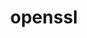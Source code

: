 ---
title: "openssl"
layout: cache
categories: [package, develop]
meta: {"versions": ["1.1.1u", "3.1.3", "3.3.0", "3.3.1"], "compilers": ["apple-clang@=15.0.0", "cce@=15.0.1", "gcc@=10.2.1", "gcc@=10.3.0", "gcc@=11.1.0", "gcc@=11.4.0", "gcc@=12.3.0", "gcc@=7.3.1", "gcc@=7.5.0", "gcc@=9.4.0", "intel@=2021.10.0", "oneapi@=2023.2.0", "oneapi@=2024.2.0"], "oss": ["amzn2", "centos7", "rhel8", "sle_hpc15", "ubuntu18.04", "ubuntu20.04", "ubuntu22.04", "ventura"], "platforms": ["darwin", "linux"], "targets": ["aarch64", "neoverse_n1", "neoverse_v1", "neoverse_v2", "ppc64le", "skylake_avx512", "x86_64_v3", "x86_64_v4", "zen4"], "stacks": ["aws-isc", "aws-isc-aarch64", "aws-pcluster-icelake", "aws-pcluster-neoverse_v1", "aws-pcluster-x86_64_v4", "build_systems", "data-vis-sdk", "developer-tools", "developer-tools-manylinux2014", "e4s", "e4s-cray-rhel", "e4s-cray-sles", "e4s-neoverse-v2", "e4s-neoverse_v1", "e4s-oneapi", "e4s-power", "e4s-rocm-external", "gpu-tests", "ml-darwin-aarch64-mps", "ml-linux-x86_64-cpu", "ml-linux-x86_64-cuda", "ml-linux-x86_64-rocm", "radiuss", "radiuss-aws", "radiuss-aws-aarch64", "root", "tutorial"], "num_specs": 102, "num_specs_by_stack": {"root": 102, "ml-darwin-aarch64-mps": 2, "aws-isc-aarch64": 4, "radiuss-aws-aarch64": 4, "aws-pcluster-neoverse_v1": 4, "aws-pcluster-icelake": 1, "aws-pcluster-x86_64_v4": 12, "aws-isc": 2, "radiuss-aws": 2, "developer-tools-manylinux2014": 2, "e4s-cray-rhel": 2, "e4s-cray-sles": 2, "radiuss": 2, "build_systems": 2, "developer-tools": 2, "e4s-power": 2, "data-vis-sdk": 2, "gpu-tests": 7, "e4s-neoverse_v1": 2, "e4s-neoverse-v2": 2, "e4s-rocm-external": 2, "tutorial": 4, "ml-linux-x86_64-cuda": 2, "e4s": 2, "ml-linux-x86_64-rocm": 2, "ml-linux-x86_64-cpu": 2, "e4s-oneapi": 2}}
spec_details: [{"hash": "tbsg5jf6i6aax7kr255idp6eyed44emp", "compiler": "apple-clang@=15.0.0", "versions": ["3.3.1"], "os": "ventura", "platform": "darwin", "target": "aarch64", "variants": ["build_system=generic", "certs=mozilla", "~docs", "+shared"], "stacks": ["root", "ml-darwin-aarch64-mps"], "size": "-", "tarball": "https://binaries.spack.io/develop/build_cache/darwin-ventura-aarch64/apple-clang-15.0.0/openssl-3.3.1/darwin-ventura-aarch64-apple-clang-15.0.0-openssl-3.3.1-tbsg5jf6i6aax7kr255idp6eyed44emp.spack"}, {"hash": "gywf3xmzr5x63x3yvohbqduh45q37sfz", "compiler": "apple-clang@=15.0.0", "versions": ["3.3.1"], "os": "ventura", "platform": "darwin", "target": "aarch64", "variants": ["build_system=generic", "certs=mozilla", "~docs", "+shared"], "stacks": ["root", "ml-darwin-aarch64-mps"], "size": "-", "tarball": "https://binaries.spack.io/develop/build_cache/darwin-ventura-aarch64/apple-clang-15.0.0/openssl-3.3.1/darwin-ventura-aarch64-apple-clang-15.0.0-openssl-3.3.1-gywf3xmzr5x63x3yvohbqduh45q37sfz.spack"}, {"hash": "r546yn6krj2fwmrj5c7355q676a7fk6e", "compiler": "apple-clang@=15.0.0", "versions": ["3.3.1"], "os": "ventura", "platform": "darwin", "target": "aarch64", "variants": ["build_system=generic", "certs=mozilla", "~docs", "+shared"], "stacks": ["root"], "size": "-", "tarball": "https://binaries.spack.io/develop/build_cache/darwin-ventura-aarch64/apple-clang-15.0.0/openssl-3.3.1/darwin-ventura-aarch64-apple-clang-15.0.0-openssl-3.3.1-r546yn6krj2fwmrj5c7355q676a7fk6e.spack"}, {"hash": "sp7ylb5lyleunjkdinknplmansaazm33", "compiler": "apple-clang@=15.0.0", "versions": ["3.3.1"], "os": "ventura", "platform": "darwin", "target": "aarch64", "variants": ["build_system=generic", "certs=mozilla", "~docs", "+shared"], "stacks": ["root"], "size": "-", "tarball": "https://binaries.spack.io/develop/build_cache/darwin-ventura-aarch64/apple-clang-15.0.0/openssl-3.3.1/darwin-ventura-aarch64-apple-clang-15.0.0-openssl-3.3.1-sp7ylb5lyleunjkdinknplmansaazm33.spack"}, {"hash": "vmhrhxenkwbccjwfn37frsmqnlp3flp5", "compiler": "gcc@=7.3.1", "versions": ["3.3.1"], "os": "amzn2", "platform": "linux", "target": "aarch64", "variants": ["build_system=generic", "certs=mozilla", "~docs", "+shared"], "stacks": ["root"], "size": "-", "tarball": "https://binaries.spack.io/develop/build_cache/linux-amzn2-aarch64/gcc-7.3.1/openssl-3.3.1/linux-amzn2-aarch64-gcc-7.3.1-openssl-3.3.1-vmhrhxenkwbccjwfn37frsmqnlp3flp5.spack"}, {"hash": "nolxuwh2an37womh7ourkol2v2yg2bq3", "compiler": "gcc@=7.3.1", "versions": ["3.3.1"], "os": "amzn2", "platform": "linux", "target": "aarch64", "variants": ["build_system=generic", "certs=mozilla", "~docs", "+shared"], "stacks": ["root", "aws-isc-aarch64", "radiuss-aws-aarch64"], "size": "-", "tarball": "https://binaries.spack.io/develop/build_cache/linux-amzn2-aarch64/gcc-7.3.1/openssl-3.3.1/linux-amzn2-aarch64-gcc-7.3.1-openssl-3.3.1-nolxuwh2an37womh7ourkol2v2yg2bq3.spack"}, {"hash": "ajnhxqtcdkuyrxlq6f5fkohikttl6qpi", "compiler": "gcc@=7.3.1", "versions": ["3.3.1"], "os": "amzn2", "platform": "linux", "target": "aarch64", "variants": ["build_system=generic", "certs=mozilla", "~docs", "+shared"], "stacks": ["root"], "size": "-", "tarball": "https://binaries.spack.io/develop/build_cache/linux-amzn2-aarch64/gcc-7.3.1/openssl-3.3.1/linux-amzn2-aarch64-gcc-7.3.1-openssl-3.3.1-ajnhxqtcdkuyrxlq6f5fkohikttl6qpi.spack"}, {"hash": "pvetyyfrlkob5vglyieura6mfxjfj6tl", "compiler": "gcc@=7.3.1", "versions": ["3.3.1"], "os": "amzn2", "platform": "linux", "target": "aarch64", "variants": ["build_system=generic", "certs=mozilla", "~docs", "+shared"], "stacks": ["root", "aws-isc-aarch64", "radiuss-aws-aarch64"], "size": "-", "tarball": "https://binaries.spack.io/develop/build_cache/linux-amzn2-aarch64/gcc-7.3.1/openssl-3.3.1/linux-amzn2-aarch64-gcc-7.3.1-openssl-3.3.1-pvetyyfrlkob5vglyieura6mfxjfj6tl.spack"}, {"hash": "y6mbktjneuqktixj53ixl44ixk73utjx", "compiler": "gcc@=12.3.0", "versions": ["3.3.1"], "os": "amzn2", "platform": "linux", "target": "neoverse_n1", "variants": ["build_system=generic", "certs=mozilla", "~docs", "+shared"], "stacks": ["root", "aws-pcluster-neoverse_v1"], "size": "-", "tarball": "https://binaries.spack.io/develop/build_cache/linux-amzn2-neoverse_n1/gcc-12.3.0/openssl-3.3.1/linux-amzn2-neoverse_n1-gcc-12.3.0-openssl-3.3.1-y6mbktjneuqktixj53ixl44ixk73utjx.spack"}, {"hash": "4dzsfllee2cfwttrhyqnkeevv4hdipba", "compiler": "gcc@=12.3.0", "versions": ["3.3.1"], "os": "amzn2", "platform": "linux", "target": "neoverse_n1", "variants": ["build_system=generic", "certs=mozilla", "~docs", "+shared"], "stacks": ["root"], "size": "-", "tarball": "https://binaries.spack.io/develop/build_cache/linux-amzn2-neoverse_n1/gcc-12.3.0/openssl-3.3.1/linux-amzn2-neoverse_n1-gcc-12.3.0-openssl-3.3.1-4dzsfllee2cfwttrhyqnkeevv4hdipba.spack"}, {"hash": "czj4ud3hycx6pz2lzqmkyb737sxpnetv", "compiler": "gcc@=12.3.0", "versions": ["3.3.1"], "os": "amzn2", "platform": "linux", "target": "neoverse_n1", "variants": ["build_system=generic", "certs=mozilla", "~docs", "+shared"], "stacks": ["root"], "size": "-", "tarball": "https://binaries.spack.io/develop/build_cache/linux-amzn2-neoverse_n1/gcc-12.3.0/openssl-3.3.1/linux-amzn2-neoverse_n1-gcc-12.3.0-openssl-3.3.1-czj4ud3hycx6pz2lzqmkyb737sxpnetv.spack"}, {"hash": "mgtpdd2zatgk3mzozo7qp2dkbt6rkwra", "compiler": "gcc@=12.3.0", "versions": ["3.3.1"], "os": "amzn2", "platform": "linux", "target": "neoverse_n1", "variants": ["build_system=generic", "certs=mozilla", "~docs", "+shared"], "stacks": ["root", "aws-pcluster-neoverse_v1"], "size": "-", "tarball": "https://binaries.spack.io/develop/build_cache/linux-amzn2-neoverse_n1/gcc-12.3.0/openssl-3.3.1/linux-amzn2-neoverse_n1-gcc-12.3.0-openssl-3.3.1-mgtpdd2zatgk3mzozo7qp2dkbt6rkwra.spack"}, {"hash": "wjzxrad26ph6oaqlaj4cfw6f3myqnf6c", "compiler": "gcc@=7.3.1", "versions": ["3.3.1"], "os": "amzn2", "platform": "linux", "target": "neoverse_n1", "variants": ["build_system=generic", "certs=mozilla", "~docs", "+shared"], "stacks": ["root", "aws-isc-aarch64", "radiuss-aws-aarch64"], "size": "-", "tarball": "https://binaries.spack.io/develop/build_cache/linux-amzn2-neoverse_n1/gcc-7.3.1/openssl-3.3.1/linux-amzn2-neoverse_n1-gcc-7.3.1-openssl-3.3.1-wjzxrad26ph6oaqlaj4cfw6f3myqnf6c.spack"}, {"hash": "wsmzbkzddnpgv6ygf6bxtzwcwyhbj24o", "compiler": "gcc@=7.3.1", "versions": ["3.3.1"], "os": "amzn2", "platform": "linux", "target": "neoverse_n1", "variants": ["build_system=generic", "certs=mozilla", "~docs", "+shared"], "stacks": ["root"], "size": "-", "tarball": "https://binaries.spack.io/develop/build_cache/linux-amzn2-neoverse_n1/gcc-7.3.1/openssl-3.3.1/linux-amzn2-neoverse_n1-gcc-7.3.1-openssl-3.3.1-wsmzbkzddnpgv6ygf6bxtzwcwyhbj24o.spack"}, {"hash": "khbeim7477qf26n4y4xbn5fewqyqvigg", "compiler": "gcc@=7.3.1", "versions": ["3.3.1"], "os": "amzn2", "platform": "linux", "target": "neoverse_n1", "variants": ["build_system=generic", "certs=mozilla", "~docs", "+shared"], "stacks": ["root", "aws-isc-aarch64", "radiuss-aws-aarch64"], "size": "-", "tarball": "https://binaries.spack.io/develop/build_cache/linux-amzn2-neoverse_n1/gcc-7.3.1/openssl-3.3.1/linux-amzn2-neoverse_n1-gcc-7.3.1-openssl-3.3.1-khbeim7477qf26n4y4xbn5fewqyqvigg.spack"}, {"hash": "e3gilxkgp5z77bfjdak5loh5bvly2z4j", "compiler": "gcc@=7.3.1", "versions": ["3.3.1"], "os": "amzn2", "platform": "linux", "target": "neoverse_n1", "variants": ["build_system=generic", "certs=mozilla", "~docs", "+shared"], "stacks": ["root"], "size": "-", "tarball": "https://binaries.spack.io/develop/build_cache/linux-amzn2-neoverse_n1/gcc-7.3.1/openssl-3.3.1/linux-amzn2-neoverse_n1-gcc-7.3.1-openssl-3.3.1-e3gilxkgp5z77bfjdak5loh5bvly2z4j.spack"}, {"hash": "rwdqtvik5wzs43khg3w5jzzuf3nqlpjr", "compiler": "gcc@=12.3.0", "versions": ["3.3.1"], "os": "amzn2", "platform": "linux", "target": "neoverse_v1", "variants": ["build_system=generic", "certs=mozilla", "~docs", "+shared"], "stacks": ["root"], "size": "-", "tarball": "https://binaries.spack.io/develop/build_cache/linux-amzn2-neoverse_v1/gcc-12.3.0/openssl-3.3.1/linux-amzn2-neoverse_v1-gcc-12.3.0-openssl-3.3.1-rwdqtvik5wzs43khg3w5jzzuf3nqlpjr.spack"}, {"hash": "ecu7aaac3urlxw2zvzags4w6dr7b6fpz", "compiler": "gcc@=7.3.1", "versions": ["3.3.1"], "os": "amzn2", "platform": "linux", "target": "x86_64_v3", "variants": ["build_system=generic", "certs=mozilla", "~docs", "+shared"], "stacks": ["root"], "size": "-", "tarball": "https://binaries.spack.io/develop/build_cache/linux-amzn2-x86_64_v3/gcc-7.3.1/openssl-3.3.1/linux-amzn2-x86_64_v3-gcc-7.3.1-openssl-3.3.1-ecu7aaac3urlxw2zvzags4w6dr7b6fpz.spack"}, {"hash": "5lpa652qzefptv5lncrbcqa7rjf5kcke", "compiler": "gcc@=12.3.0", "versions": ["3.3.1"], "os": "amzn2", "platform": "linux", "target": "neoverse_v1", "variants": ["build_system=generic", "certs=mozilla", "~docs", "+shared"], "stacks": ["root"], "size": "-", "tarball": "https://binaries.spack.io/develop/build_cache/linux-amzn2-neoverse_v1/gcc-12.3.0/openssl-3.3.1/linux-amzn2-neoverse_v1-gcc-12.3.0-openssl-3.3.1-5lpa652qzefptv5lncrbcqa7rjf5kcke.spack"}, {"hash": "gqwzcvb4v5lwg2qr65fjgmmeuhax4tl7", "compiler": "gcc@=12.3.0", "versions": ["3.3.1"], "os": "amzn2", "platform": "linux", "target": "neoverse_v1", "variants": ["build_system=generic", "certs=mozilla", "~docs", "+shared"], "stacks": ["root", "aws-pcluster-neoverse_v1"], "size": "-", "tarball": "https://binaries.spack.io/develop/build_cache/linux-amzn2-neoverse_v1/gcc-12.3.0/openssl-3.3.1/linux-amzn2-neoverse_v1-gcc-12.3.0-openssl-3.3.1-gqwzcvb4v5lwg2qr65fjgmmeuhax4tl7.spack"}, {"hash": "tkms5g4trxnl2flwnhdpvjdrgabdaxnu", "compiler": "gcc@=12.3.0", "versions": ["3.3.1"], "os": "amzn2", "platform": "linux", "target": "neoverse_v1", "variants": ["build_system=generic", "certs=mozilla", "~docs", "+shared"], "stacks": ["root", "aws-pcluster-neoverse_v1"], "size": "-", "tarball": "https://binaries.spack.io/develop/build_cache/linux-amzn2-neoverse_v1/gcc-12.3.0/openssl-3.3.1/linux-amzn2-neoverse_v1-gcc-12.3.0-openssl-3.3.1-tkms5g4trxnl2flwnhdpvjdrgabdaxnu.spack"}, {"hash": "6b5ifxx2yqzfignfn6o4qmu62joaan5d", "compiler": "gcc@=7.3.1", "versions": ["1.1.1u"], "os": "amzn2", "platform": "linux", "target": "skylake_avx512", "variants": ["build_system=generic", "certs=mozilla", "~docs", "~shared"], "stacks": ["root", "aws-pcluster-icelake"], "size": "-", "tarball": "https://binaries.spack.io/develop/build_cache/linux-amzn2-skylake_avx512/gcc-7.3.1/openssl-1.1.1u/linux-amzn2-skylake_avx512-gcc-7.3.1-openssl-1.1.1u-6b5ifxx2yqzfignfn6o4qmu62joaan5d.spack"}, {"hash": "ooybacbijpsrd3athpafnz6hiuuz2wqp", "compiler": "gcc@=12.3.0", "versions": ["3.3.1"], "os": "amzn2", "platform": "linux", "target": "x86_64_v3", "variants": ["build_system=generic", "certs=mozilla", "~docs", "+shared"], "stacks": ["root"], "size": "-", "tarball": "https://binaries.spack.io/develop/build_cache/linux-amzn2-x86_64_v3/gcc-12.3.0/openssl-3.3.1/linux-amzn2-x86_64_v3-gcc-12.3.0-openssl-3.3.1-ooybacbijpsrd3athpafnz6hiuuz2wqp.spack"}, {"hash": "ondllf452evgmwgatfwbuxyzwbngb3ce", "compiler": "gcc@=12.3.0", "versions": ["3.3.1"], "os": "amzn2", "platform": "linux", "target": "x86_64_v3", "variants": ["build_system=generic", "certs=mozilla", "~docs", "+shared"], "stacks": ["root"], "size": "-", "tarball": "https://binaries.spack.io/develop/build_cache/linux-amzn2-x86_64_v3/gcc-12.3.0/openssl-3.3.1/linux-amzn2-x86_64_v3-gcc-12.3.0-openssl-3.3.1-ondllf452evgmwgatfwbuxyzwbngb3ce.spack"}, {"hash": "2nk4rrtqhnij5egdm4gchrhxik5qcbh2", "compiler": "gcc@=12.3.0", "versions": ["3.3.1"], "os": "amzn2", "platform": "linux", "target": "x86_64_v3", "variants": ["build_system=generic", "certs=mozilla", "~docs", "+shared"], "stacks": ["root", "aws-pcluster-x86_64_v4"], "size": "-", "tarball": "https://binaries.spack.io/develop/build_cache/linux-amzn2-x86_64_v3/gcc-12.3.0/openssl-3.3.1/linux-amzn2-x86_64_v3-gcc-12.3.0-openssl-3.3.1-2nk4rrtqhnij5egdm4gchrhxik5qcbh2.spack"}, {"hash": "dskfiswarayf22vsvzgco5wcmzousumu", "compiler": "gcc@=12.3.0", "versions": ["3.3.1"], "os": "amzn2", "platform": "linux", "target": "x86_64_v3", "variants": ["build_system=generic", "certs=mozilla", "~docs", "+shared"], "stacks": ["root", "aws-pcluster-x86_64_v4"], "size": "-", "tarball": "https://binaries.spack.io/develop/build_cache/linux-amzn2-x86_64_v3/gcc-12.3.0/openssl-3.3.1/linux-amzn2-x86_64_v3-gcc-12.3.0-openssl-3.3.1-dskfiswarayf22vsvzgco5wcmzousumu.spack"}, {"hash": "p7aqrak6zxh47px3j5u4fnei4fuoxk4w", "compiler": "gcc@=7.3.1", "versions": ["3.3.1"], "os": "amzn2", "platform": "linux", "target": "x86_64_v3", "variants": ["build_system=generic", "certs=mozilla", "~docs", "+shared"], "stacks": ["aws-isc", "root", "radiuss-aws"], "size": "-", "tarball": "https://binaries.spack.io/develop/build_cache/linux-amzn2-x86_64_v3/gcc-7.3.1/openssl-3.3.1/linux-amzn2-x86_64_v3-gcc-7.3.1-openssl-3.3.1-p7aqrak6zxh47px3j5u4fnei4fuoxk4w.spack"}, {"hash": "skq2i5zj4xkqa2ck6snpooocrk5xlyfb", "compiler": "gcc@=7.3.1", "versions": ["3.3.1"], "os": "amzn2", "platform": "linux", "target": "x86_64_v3", "variants": ["build_system=generic", "certs=mozilla", "~docs", "+shared"], "stacks": ["root"], "size": "-", "tarball": "https://binaries.spack.io/develop/build_cache/linux-amzn2-x86_64_v3/gcc-7.3.1/openssl-3.3.1/linux-amzn2-x86_64_v3-gcc-7.3.1-openssl-3.3.1-skq2i5zj4xkqa2ck6snpooocrk5xlyfb.spack"}, {"hash": "mxcko26zfikpqmn2jx6ghwrhiq4mvudg", "compiler": "gcc@=7.3.1", "versions": ["3.3.1"], "os": "amzn2", "platform": "linux", "target": "x86_64_v3", "variants": ["build_system=generic", "certs=mozilla", "~docs", "+shared"], "stacks": ["aws-isc", "root", "radiuss-aws"], "size": "-", "tarball": "https://binaries.spack.io/develop/build_cache/linux-amzn2-x86_64_v3/gcc-7.3.1/openssl-3.3.1/linux-amzn2-x86_64_v3-gcc-7.3.1-openssl-3.3.1-mxcko26zfikpqmn2jx6ghwrhiq4mvudg.spack"}, {"hash": "l6hs2uie5vc32tjvzw6avwtn77jvo4uu", "compiler": "intel@=2021.10.0", "versions": ["3.3.1"], "os": "amzn2", "platform": "linux", "target": "x86_64_v3", "variants": ["build_system=generic", "certs=mozilla", "~docs", "+shared"], "stacks": ["root"], "size": "-", "tarball": "https://binaries.spack.io/develop/build_cache/linux-amzn2-x86_64_v3/intel-2021.10.0/openssl-3.3.1/linux-amzn2-x86_64_v3-intel-2021.10.0-openssl-3.3.1-l6hs2uie5vc32tjvzw6avwtn77jvo4uu.spack"}, {"hash": "evoscbx6mcgfum2fbjgwkm53rd4xaam6", "compiler": "intel@=2021.10.0", "versions": ["3.3.1"], "os": "amzn2", "platform": "linux", "target": "x86_64_v3", "variants": ["build_system=generic", "certs=mozilla", "~docs", "+shared"], "stacks": ["root", "aws-pcluster-x86_64_v4"], "size": "-", "tarball": "https://binaries.spack.io/develop/build_cache/linux-amzn2-x86_64_v3/intel-2021.10.0/openssl-3.3.1/linux-amzn2-x86_64_v3-intel-2021.10.0-openssl-3.3.1-evoscbx6mcgfum2fbjgwkm53rd4xaam6.spack"}, {"hash": "6sou7rrwdcrilb7xhsgzmfficoky7c2k", "compiler": "intel@=2021.10.0", "versions": ["3.3.1"], "os": "amzn2", "platform": "linux", "target": "x86_64_v3", "variants": ["build_system=generic", "certs=mozilla", "~docs", "+shared"], "stacks": ["root", "aws-pcluster-x86_64_v4"], "size": "-", "tarball": "https://binaries.spack.io/develop/build_cache/linux-amzn2-x86_64_v3/intel-2021.10.0/openssl-3.3.1/linux-amzn2-x86_64_v3-intel-2021.10.0-openssl-3.3.1-6sou7rrwdcrilb7xhsgzmfficoky7c2k.spack"}, {"hash": "u3kljdr7bry672it24fix3krb64jnsvk", "compiler": "intel@=2021.10.0", "versions": ["3.3.1"], "os": "amzn2", "platform": "linux", "target": "x86_64_v3", "variants": ["build_system=generic", "certs=mozilla", "~docs", "+shared"], "stacks": ["root"], "size": "-", "tarball": "https://binaries.spack.io/develop/build_cache/linux-amzn2-x86_64_v3/intel-2021.10.0/openssl-3.3.1/linux-amzn2-x86_64_v3-intel-2021.10.0-openssl-3.3.1-u3kljdr7bry672it24fix3krb64jnsvk.spack"}, {"hash": "menk6u2k4ibcqchydi365ejs6ec5cy6i", "compiler": "oneapi@=2023.2.0", "versions": ["3.3.1"], "os": "amzn2", "platform": "linux", "target": "x86_64_v3", "variants": ["build_system=generic", "certs=mozilla", "~docs", "+shared"], "stacks": ["root"], "size": "-", "tarball": "https://binaries.spack.io/develop/build_cache/linux-amzn2-x86_64_v3/oneapi-2023.2.0/openssl-3.3.1/linux-amzn2-x86_64_v3-oneapi-2023.2.0-openssl-3.3.1-menk6u2k4ibcqchydi365ejs6ec5cy6i.spack"}, {"hash": "s7vi4npcmfmrtjpo2ghhbr2scpk7oyds", "compiler": "oneapi@=2023.2.0", "versions": ["3.3.1"], "os": "amzn2", "platform": "linux", "target": "x86_64_v3", "variants": ["build_system=generic", "certs=mozilla", "~docs", "+shared"], "stacks": ["root"], "size": "-", "tarball": "https://binaries.spack.io/develop/build_cache/linux-amzn2-x86_64_v3/oneapi-2023.2.0/openssl-3.3.1/linux-amzn2-x86_64_v3-oneapi-2023.2.0-openssl-3.3.1-s7vi4npcmfmrtjpo2ghhbr2scpk7oyds.spack"}, {"hash": "nwkhmfy5k7maj6dbyj2p6uczkmqjkn6f", "compiler": "oneapi@=2023.2.0", "versions": ["3.3.1"], "os": "amzn2", "platform": "linux", "target": "x86_64_v3", "variants": ["build_system=generic", "certs=mozilla", "~docs", "+shared"], "stacks": ["root", "aws-pcluster-x86_64_v4"], "size": "-", "tarball": "https://binaries.spack.io/develop/build_cache/linux-amzn2-x86_64_v3/oneapi-2023.2.0/openssl-3.3.1/linux-amzn2-x86_64_v3-oneapi-2023.2.0-openssl-3.3.1-nwkhmfy5k7maj6dbyj2p6uczkmqjkn6f.spack"}, {"hash": "dwvuh4x54r6gzghvwjih4shmxmwwxiyd", "compiler": "oneapi@=2023.2.0", "versions": ["3.3.1"], "os": "amzn2", "platform": "linux", "target": "x86_64_v3", "variants": ["build_system=generic", "certs=mozilla", "~docs", "+shared"], "stacks": ["root", "aws-pcluster-x86_64_v4"], "size": "-", "tarball": "https://binaries.spack.io/develop/build_cache/linux-amzn2-x86_64_v3/oneapi-2023.2.0/openssl-3.3.1/linux-amzn2-x86_64_v3-oneapi-2023.2.0-openssl-3.3.1-dwvuh4x54r6gzghvwjih4shmxmwwxiyd.spack"}, {"hash": "wfejli4rg3el3mw7fkwnsly75c46fxef", "compiler": "gcc@=12.3.0", "versions": ["3.3.1"], "os": "amzn2", "platform": "linux", "target": "x86_64_v4", "variants": ["build_system=generic", "certs=mozilla", "~docs", "+shared"], "stacks": ["root"], "size": "-", "tarball": "https://binaries.spack.io/develop/build_cache/linux-amzn2-x86_64_v4/gcc-12.3.0/openssl-3.3.1/linux-amzn2-x86_64_v4-gcc-12.3.0-openssl-3.3.1-wfejli4rg3el3mw7fkwnsly75c46fxef.spack"}, {"hash": "omtzm6vpkkyvxpr5u2zvj5gmcswu6nea", "compiler": "gcc@=12.3.0", "versions": ["3.3.1"], "os": "amzn2", "platform": "linux", "target": "x86_64_v4", "variants": ["build_system=generic", "certs=mozilla", "~docs", "+shared"], "stacks": ["root"], "size": "-", "tarball": "https://binaries.spack.io/develop/build_cache/linux-amzn2-x86_64_v4/gcc-12.3.0/openssl-3.3.1/linux-amzn2-x86_64_v4-gcc-12.3.0-openssl-3.3.1-omtzm6vpkkyvxpr5u2zvj5gmcswu6nea.spack"}, {"hash": "3cb34tgfh75vxjztf32k56okuwraq4no", "compiler": "gcc@=12.3.0", "versions": ["3.3.1"], "os": "amzn2", "platform": "linux", "target": "x86_64_v4", "variants": ["build_system=generic", "certs=mozilla", "~docs", "+shared"], "stacks": ["root", "aws-pcluster-x86_64_v4"], "size": "-", "tarball": "https://binaries.spack.io/develop/build_cache/linux-amzn2-x86_64_v4/gcc-12.3.0/openssl-3.3.1/linux-amzn2-x86_64_v4-gcc-12.3.0-openssl-3.3.1-3cb34tgfh75vxjztf32k56okuwraq4no.spack"}, {"hash": "kbzwpuvqqzor5rpxorrwk6apkcdk4d57", "compiler": "gcc@=12.3.0", "versions": ["3.3.1"], "os": "amzn2", "platform": "linux", "target": "x86_64_v4", "variants": ["build_system=generic", "certs=mozilla", "~docs", "+shared"], "stacks": ["root", "aws-pcluster-x86_64_v4"], "size": "-", "tarball": "https://binaries.spack.io/develop/build_cache/linux-amzn2-x86_64_v4/gcc-12.3.0/openssl-3.3.1/linux-amzn2-x86_64_v4-gcc-12.3.0-openssl-3.3.1-kbzwpuvqqzor5rpxorrwk6apkcdk4d57.spack"}, {"hash": "7wyf426qixygjpoemzpye7er3l3slz4p", "compiler": "intel@=2021.10.0", "versions": ["3.3.1"], "os": "amzn2", "platform": "linux", "target": "x86_64_v4", "variants": ["build_system=generic", "certs=mozilla", "~docs", "+shared"], "stacks": ["root"], "size": "-", "tarball": "https://binaries.spack.io/develop/build_cache/linux-amzn2-x86_64_v4/intel-2021.10.0/openssl-3.3.1/linux-amzn2-x86_64_v4-intel-2021.10.0-openssl-3.3.1-7wyf426qixygjpoemzpye7er3l3slz4p.spack"}, {"hash": "u5rrhh27ffnj2pgb4sjknnf2p6wlzymw", "compiler": "intel@=2021.10.0", "versions": ["3.3.1"], "os": "amzn2", "platform": "linux", "target": "x86_64_v4", "variants": ["build_system=generic", "certs=mozilla", "~docs", "+shared"], "stacks": ["root"], "size": "-", "tarball": "https://binaries.spack.io/develop/build_cache/linux-amzn2-x86_64_v4/intel-2021.10.0/openssl-3.3.1/linux-amzn2-x86_64_v4-intel-2021.10.0-openssl-3.3.1-u5rrhh27ffnj2pgb4sjknnf2p6wlzymw.spack"}, {"hash": "oxgrtirivy6cbzdjeov4ltnpha5nysoc", "compiler": "intel@=2021.10.0", "versions": ["3.3.1"], "os": "amzn2", "platform": "linux", "target": "x86_64_v4", "variants": ["build_system=generic", "certs=mozilla", "~docs", "+shared"], "stacks": ["root", "aws-pcluster-x86_64_v4"], "size": "-", "tarball": "https://binaries.spack.io/develop/build_cache/linux-amzn2-x86_64_v4/intel-2021.10.0/openssl-3.3.1/linux-amzn2-x86_64_v4-intel-2021.10.0-openssl-3.3.1-oxgrtirivy6cbzdjeov4ltnpha5nysoc.spack"}, {"hash": "e6dgibeyi2xfeg3p4az3amrryeppjp36", "compiler": "intel@=2021.10.0", "versions": ["3.3.1"], "os": "amzn2", "platform": "linux", "target": "x86_64_v4", "variants": ["build_system=generic", "certs=mozilla", "~docs", "+shared"], "stacks": ["root", "aws-pcluster-x86_64_v4"], "size": "-", "tarball": "https://binaries.spack.io/develop/build_cache/linux-amzn2-x86_64_v4/intel-2021.10.0/openssl-3.3.1/linux-amzn2-x86_64_v4-intel-2021.10.0-openssl-3.3.1-e6dgibeyi2xfeg3p4az3amrryeppjp36.spack"}, {"hash": "vnktvqez3yi3igzdrlvuwv3xds2f3ghw", "compiler": "oneapi@=2023.2.0", "versions": ["3.3.1"], "os": "amzn2", "platform": "linux", "target": "x86_64_v4", "variants": ["build_system=generic", "certs=mozilla", "~docs", "+shared"], "stacks": ["root"], "size": "-", "tarball": "https://binaries.spack.io/develop/build_cache/linux-amzn2-x86_64_v4/oneapi-2023.2.0/openssl-3.3.1/linux-amzn2-x86_64_v4-oneapi-2023.2.0-openssl-3.3.1-vnktvqez3yi3igzdrlvuwv3xds2f3ghw.spack"}, {"hash": "h5w53mkpra4pms3bmqlfi7g4vdrlcf3z", "compiler": "oneapi@=2023.2.0", "versions": ["3.3.1"], "os": "amzn2", "platform": "linux", "target": "x86_64_v4", "variants": ["build_system=generic", "certs=mozilla", "~docs", "+shared"], "stacks": ["root", "aws-pcluster-x86_64_v4"], "size": "-", "tarball": "https://binaries.spack.io/develop/build_cache/linux-amzn2-x86_64_v4/oneapi-2023.2.0/openssl-3.3.1/linux-amzn2-x86_64_v4-oneapi-2023.2.0-openssl-3.3.1-h5w53mkpra4pms3bmqlfi7g4vdrlcf3z.spack"}, {"hash": "r77gh2jkk452to44jtoknbzvw2vuskpv", "compiler": "oneapi@=2023.2.0", "versions": ["3.3.1"], "os": "amzn2", "platform": "linux", "target": "x86_64_v4", "variants": ["build_system=generic", "certs=mozilla", "~docs", "+shared"], "stacks": ["root", "aws-pcluster-x86_64_v4"], "size": "-", "tarball": "https://binaries.spack.io/develop/build_cache/linux-amzn2-x86_64_v4/oneapi-2023.2.0/openssl-3.3.1/linux-amzn2-x86_64_v4-oneapi-2023.2.0-openssl-3.3.1-r77gh2jkk452to44jtoknbzvw2vuskpv.spack"}, {"hash": "zp46jfbornh5qkhexglr7twhobtnddyz", "compiler": "oneapi@=2023.2.0", "versions": ["3.3.1"], "os": "amzn2", "platform": "linux", "target": "x86_64_v4", "variants": ["build_system=generic", "certs=mozilla", "~docs", "+shared"], "stacks": ["root"], "size": "-", "tarball": "https://binaries.spack.io/develop/build_cache/linux-amzn2-x86_64_v4/oneapi-2023.2.0/openssl-3.3.1/linux-amzn2-x86_64_v4-oneapi-2023.2.0-openssl-3.3.1-zp46jfbornh5qkhexglr7twhobtnddyz.spack"}, {"hash": "676mdlqki5jw43gyjiizgsrzl753rkql", "compiler": "gcc@=10.2.1", "versions": ["3.3.1"], "os": "centos7", "platform": "linux", "target": "x86_64_v3", "variants": ["build_system=generic", "certs=system", "~docs", "+shared"], "stacks": ["root"], "size": "-", "tarball": "https://binaries.spack.io/develop/build_cache/linux-centos7-x86_64_v3/gcc-10.2.1/openssl-3.3.1/linux-centos7-x86_64_v3-gcc-10.2.1-openssl-3.3.1-676mdlqki5jw43gyjiizgsrzl753rkql.spack"}, {"hash": "i2wpbswccirwqep2r5vdosr5d5mesjup", "compiler": "gcc@=10.2.1", "versions": ["3.3.1"], "os": "centos7", "platform": "linux", "target": "x86_64_v3", "variants": ["build_system=generic", "certs=system", "~docs", "+shared"], "stacks": ["root", "developer-tools-manylinux2014"], "size": "-", "tarball": "https://binaries.spack.io/develop/build_cache/linux-centos7-x86_64_v3/gcc-10.2.1/openssl-3.3.1/linux-centos7-x86_64_v3-gcc-10.2.1-openssl-3.3.1-i2wpbswccirwqep2r5vdosr5d5mesjup.spack"}, {"hash": "s273hnvvidhd5nkaiw6upmjelun3wbbd", "compiler": "gcc@=10.2.1", "versions": ["3.3.1"], "os": "centos7", "platform": "linux", "target": "x86_64_v3", "variants": ["build_system=generic", "certs=system", "~docs", "+shared"], "stacks": ["root", "developer-tools-manylinux2014"], "size": "-", "tarball": "https://binaries.spack.io/develop/build_cache/linux-centos7-x86_64_v3/gcc-10.2.1/openssl-3.3.1/linux-centos7-x86_64_v3-gcc-10.2.1-openssl-3.3.1-s273hnvvidhd5nkaiw6upmjelun3wbbd.spack"}, {"hash": "m2g2svstdpjrxlqnsmdhr2k4oc5fxxvs", "compiler": "gcc@=10.2.1", "versions": ["3.3.1"], "os": "centos7", "platform": "linux", "target": "x86_64_v3", "variants": ["build_system=generic", "certs=system", "~docs", "+shared"], "stacks": ["root"], "size": "-", "tarball": "https://binaries.spack.io/develop/build_cache/linux-centos7-x86_64_v3/gcc-10.2.1/openssl-3.3.1/linux-centos7-x86_64_v3-gcc-10.2.1-openssl-3.3.1-m2g2svstdpjrxlqnsmdhr2k4oc5fxxvs.spack"}, {"hash": "4vqag5n5v6j75fnsts5examozhvggn4m", "compiler": "cce@=15.0.1", "versions": ["3.3.1"], "os": "rhel8", "platform": "linux", "target": "zen4", "variants": ["build_system=generic", "certs=mozilla", "~docs", "+shared"], "stacks": ["root", "e4s-cray-rhel"], "size": "-", "tarball": "https://binaries.spack.io/develop/build_cache/linux-rhel8-zen4/cce-15.0.1/openssl-3.3.1/linux-rhel8-zen4-cce-15.0.1-openssl-3.3.1-4vqag5n5v6j75fnsts5examozhvggn4m.spack"}, {"hash": "xrkiz43gqrkwvasfex6a2ps5urphwyrl", "compiler": "cce@=15.0.1", "versions": ["3.3.1"], "os": "rhel8", "platform": "linux", "target": "zen4", "variants": ["build_system=generic", "certs=mozilla", "~docs", "+shared"], "stacks": ["root"], "size": "-", "tarball": "https://binaries.spack.io/develop/build_cache/linux-rhel8-zen4/cce-15.0.1/openssl-3.3.1/linux-rhel8-zen4-cce-15.0.1-openssl-3.3.1-xrkiz43gqrkwvasfex6a2ps5urphwyrl.spack"}, {"hash": "k5zdcbr7n62qozkw2hisudyct3uhfyfg", "compiler": "cce@=15.0.1", "versions": ["3.3.1"], "os": "rhel8", "platform": "linux", "target": "zen4", "variants": ["build_system=generic", "certs=mozilla", "~docs", "+shared"], "stacks": ["root"], "size": "-", "tarball": "https://binaries.spack.io/develop/build_cache/linux-rhel8-zen4/cce-15.0.1/openssl-3.3.1/linux-rhel8-zen4-cce-15.0.1-openssl-3.3.1-k5zdcbr7n62qozkw2hisudyct3uhfyfg.spack"}, {"hash": "wz6e2ug5amlwnstylyfydmlwfqn5j7b6", "compiler": "cce@=15.0.1", "versions": ["3.3.1"], "os": "rhel8", "platform": "linux", "target": "zen4", "variants": ["build_system=generic", "certs=mozilla", "~docs", "+shared"], "stacks": ["root", "e4s-cray-rhel"], "size": "-", "tarball": "https://binaries.spack.io/develop/build_cache/linux-rhel8-zen4/cce-15.0.1/openssl-3.3.1/linux-rhel8-zen4-cce-15.0.1-openssl-3.3.1-wz6e2ug5amlwnstylyfydmlwfqn5j7b6.spack"}, {"hash": "ods2tb6xm3mkknq7tjmwljhkyc4sq7np", "compiler": "gcc@=10.3.0", "versions": ["3.3.1"], "os": "sle_hpc15", "platform": "linux", "target": "x86_64_v4", "variants": ["build_system=generic", "certs=mozilla", "~docs", "+shared"], "stacks": ["root"], "size": "-", "tarball": "https://binaries.spack.io/develop/build_cache/linux-sle_hpc15-x86_64_v4/gcc-10.3.0/openssl-3.3.1/linux-sle_hpc15-x86_64_v4-gcc-10.3.0-openssl-3.3.1-ods2tb6xm3mkknq7tjmwljhkyc4sq7np.spack"}, {"hash": "mqrypbumbphcybhxxpita364jksb63vg", "compiler": "gcc@=10.3.0", "versions": ["3.3.1"], "os": "sle_hpc15", "platform": "linux", "target": "x86_64_v4", "variants": ["build_system=generic", "certs=mozilla", "~docs", "+shared"], "stacks": ["root"], "size": "-", "tarball": "https://binaries.spack.io/develop/build_cache/linux-sle_hpc15-x86_64_v4/gcc-10.3.0/openssl-3.3.1/linux-sle_hpc15-x86_64_v4-gcc-10.3.0-openssl-3.3.1-mqrypbumbphcybhxxpita364jksb63vg.spack"}, {"hash": "xuvavjdfcbjm6id5jgsklkepfecjj33y", "compiler": "gcc@=10.3.0", "versions": ["3.3.1"], "os": "sle_hpc15", "platform": "linux", "target": "x86_64_v4", "variants": ["build_system=generic", "certs=mozilla", "~docs", "+shared"], "stacks": ["e4s-cray-sles", "root"], "size": "-", "tarball": "https://binaries.spack.io/develop/build_cache/linux-sle_hpc15-x86_64_v4/gcc-10.3.0/openssl-3.3.1/linux-sle_hpc15-x86_64_v4-gcc-10.3.0-openssl-3.3.1-xuvavjdfcbjm6id5jgsklkepfecjj33y.spack"}, {"hash": "ppcmns2xuxggttb5jgwbgmnaatgvjay5", "compiler": "gcc@=10.3.0", "versions": ["3.3.1"], "os": "sle_hpc15", "platform": "linux", "target": "x86_64_v4", "variants": ["build_system=generic", "certs=mozilla", "~docs", "+shared"], "stacks": ["e4s-cray-sles", "root"], "size": "-", "tarball": "https://binaries.spack.io/develop/build_cache/linux-sle_hpc15-x86_64_v4/gcc-10.3.0/openssl-3.3.1/linux-sle_hpc15-x86_64_v4-gcc-10.3.0-openssl-3.3.1-ppcmns2xuxggttb5jgwbgmnaatgvjay5.spack"}, {"hash": "t2zbhrd6mperown43523tgk6cb6rd5mh", "compiler": "gcc@=7.5.0", "versions": ["3.3.1"], "os": "ubuntu18.04", "platform": "linux", "target": "x86_64_v3", "variants": ["build_system=generic", "certs=mozilla", "~docs", "+shared"], "stacks": ["radiuss", "build_systems", "root"], "size": "-", "tarball": "https://binaries.spack.io/develop/build_cache/linux-ubuntu18.04-x86_64_v3/gcc-7.5.0/openssl-3.3.1/linux-ubuntu18.04-x86_64_v3-gcc-7.5.0-openssl-3.3.1-t2zbhrd6mperown43523tgk6cb6rd5mh.spack"}, {"hash": "5xjlxx2at7ipnnr57hzmpq4w4elzad5x", "compiler": "gcc@=7.5.0", "versions": ["3.3.1"], "os": "ubuntu18.04", "platform": "linux", "target": "x86_64_v3", "variants": ["build_system=generic", "certs=mozilla", "~docs", "+shared"], "stacks": ["root"], "size": "-", "tarball": "https://binaries.spack.io/develop/build_cache/linux-ubuntu18.04-x86_64_v3/gcc-7.5.0/openssl-3.3.1/linux-ubuntu18.04-x86_64_v3-gcc-7.5.0-openssl-3.3.1-5xjlxx2at7ipnnr57hzmpq4w4elzad5x.spack"}, {"hash": "6psl227f4mv2v77d5knoo3xhmcnnjipp", "compiler": "gcc@=7.5.0", "versions": ["3.3.1"], "os": "ubuntu18.04", "platform": "linux", "target": "x86_64_v3", "variants": ["build_system=generic", "certs=mozilla", "~docs", "+shared"], "stacks": ["root"], "size": "-", "tarball": "https://binaries.spack.io/develop/build_cache/linux-ubuntu18.04-x86_64_v3/gcc-7.5.0/openssl-3.3.1/linux-ubuntu18.04-x86_64_v3-gcc-7.5.0-openssl-3.3.1-6psl227f4mv2v77d5knoo3xhmcnnjipp.spack"}, {"hash": "6lugmcqfg6k3ztwip6mheyajovsbrdfu", "compiler": "gcc@=7.5.0", "versions": ["3.3.1"], "os": "ubuntu18.04", "platform": "linux", "target": "x86_64_v3", "variants": ["build_system=generic", "certs=mozilla", "~docs", "+shared"], "stacks": ["radiuss", "build_systems", "root"], "size": "-", "tarball": "https://binaries.spack.io/develop/build_cache/linux-ubuntu18.04-x86_64_v3/gcc-7.5.0/openssl-3.3.1/linux-ubuntu18.04-x86_64_v3-gcc-7.5.0-openssl-3.3.1-6lugmcqfg6k3ztwip6mheyajovsbrdfu.spack"}, {"hash": "anmsopn2qnkorioz25voj66n3soaohne", "compiler": "gcc@=7.5.0", "versions": ["3.3.0"], "os": "ubuntu18.04", "platform": "linux", "target": "x86_64_v3", "variants": ["build_system=generic", "certs=system", "~docs", "+shared"], "stacks": ["root", "developer-tools"], "size": "-", "tarball": "https://binaries.spack.io/develop/build_cache/linux-ubuntu18.04-x86_64_v3/gcc-7.5.0/openssl-3.3.0/linux-ubuntu18.04-x86_64_v3-gcc-7.5.0-openssl-3.3.0-anmsopn2qnkorioz25voj66n3soaohne.spack"}, {"hash": "rwc5ka4ei3qdfgveafq6ev6msnmj5r76", "compiler": "gcc@=7.5.0", "versions": ["3.3.0"], "os": "ubuntu18.04", "platform": "linux", "target": "x86_64_v3", "variants": ["build_system=generic", "certs=system", "~docs", "+shared"], "stacks": ["root", "developer-tools"], "size": "-", "tarball": "https://binaries.spack.io/develop/build_cache/linux-ubuntu18.04-x86_64_v3/gcc-7.5.0/openssl-3.3.0/linux-ubuntu18.04-x86_64_v3-gcc-7.5.0-openssl-3.3.0-rwc5ka4ei3qdfgveafq6ev6msnmj5r76.spack"}, {"hash": "irqmg6cm3uyabqkc4zyzlzrykpyiff3q", "compiler": "gcc@=9.4.0", "versions": ["3.3.1"], "os": "ubuntu20.04", "platform": "linux", "target": "ppc64le", "variants": ["build_system=generic", "certs=mozilla", "~docs", "+shared"], "stacks": ["root"], "size": "-", "tarball": "https://binaries.spack.io/develop/build_cache/linux-ubuntu20.04-ppc64le/gcc-9.4.0/openssl-3.3.1/linux-ubuntu20.04-ppc64le-gcc-9.4.0-openssl-3.3.1-irqmg6cm3uyabqkc4zyzlzrykpyiff3q.spack"}, {"hash": "4b2p2oyoewthjnuvsijnvpnvtymg6ypt", "compiler": "gcc@=9.4.0", "versions": ["3.3.1"], "os": "ubuntu20.04", "platform": "linux", "target": "ppc64le", "variants": ["build_system=generic", "certs=mozilla", "~docs", "+shared"], "stacks": ["root", "e4s-power"], "size": "-", "tarball": "https://binaries.spack.io/develop/build_cache/linux-ubuntu20.04-ppc64le/gcc-9.4.0/openssl-3.3.1/linux-ubuntu20.04-ppc64le-gcc-9.4.0-openssl-3.3.1-4b2p2oyoewthjnuvsijnvpnvtymg6ypt.spack"}, {"hash": "te4qen2fjpv3zn7d6r4is6ch5ndfbqeu", "compiler": "gcc@=9.4.0", "versions": ["3.3.1"], "os": "ubuntu20.04", "platform": "linux", "target": "ppc64le", "variants": ["build_system=generic", "certs=mozilla", "~docs", "+shared"], "stacks": ["root"], "size": "-", "tarball": "https://binaries.spack.io/develop/build_cache/linux-ubuntu20.04-ppc64le/gcc-9.4.0/openssl-3.3.1/linux-ubuntu20.04-ppc64le-gcc-9.4.0-openssl-3.3.1-te4qen2fjpv3zn7d6r4is6ch5ndfbqeu.spack"}, {"hash": "pp2su2kl7cx4owymlv4r7yxu5ehiwc5p", "compiler": "gcc@=9.4.0", "versions": ["3.3.1"], "os": "ubuntu20.04", "platform": "linux", "target": "ppc64le", "variants": ["build_system=generic", "certs=mozilla", "~docs", "+shared"], "stacks": ["root", "e4s-power"], "size": "-", "tarball": "https://binaries.spack.io/develop/build_cache/linux-ubuntu20.04-ppc64le/gcc-9.4.0/openssl-3.3.1/linux-ubuntu20.04-ppc64le-gcc-9.4.0-openssl-3.3.1-pp2su2kl7cx4owymlv4r7yxu5ehiwc5p.spack"}, {"hash": "lxrzw3w3mciveltoxtzgtw6ed4ppslg5", "compiler": "gcc@=11.1.0", "versions": ["3.3.1"], "os": "ubuntu20.04", "platform": "linux", "target": "x86_64_v3", "variants": ["build_system=generic", "certs=mozilla", "~docs", "+shared"], "stacks": ["root"], "size": "-", "tarball": "https://binaries.spack.io/develop/build_cache/linux-ubuntu20.04-x86_64_v3/gcc-11.1.0/openssl-3.3.1/linux-ubuntu20.04-x86_64_v3-gcc-11.1.0-openssl-3.3.1-lxrzw3w3mciveltoxtzgtw6ed4ppslg5.spack"}, {"hash": "o2xnrdfxfrsqevzrnjgikdlfapwfwnzn", "compiler": "gcc@=11.1.0", "versions": ["3.3.1"], "os": "ubuntu20.04", "platform": "linux", "target": "x86_64_v3", "variants": ["build_system=generic", "certs=mozilla", "~docs", "+shared"], "stacks": ["root"], "size": "-", "tarball": "https://binaries.spack.io/develop/build_cache/linux-ubuntu20.04-x86_64_v3/gcc-11.1.0/openssl-3.3.1/linux-ubuntu20.04-x86_64_v3-gcc-11.1.0-openssl-3.3.1-o2xnrdfxfrsqevzrnjgikdlfapwfwnzn.spack"}, {"hash": "va5d3bqmwkwgrq7nvytdhgrln6agrtau", "compiler": "gcc@=11.1.0", "versions": ["3.3.1"], "os": "ubuntu20.04", "platform": "linux", "target": "x86_64_v3", "variants": ["build_system=generic", "certs=mozilla", "~docs", "+shared"], "stacks": ["root", "data-vis-sdk"], "size": "-", "tarball": "https://binaries.spack.io/develop/build_cache/linux-ubuntu20.04-x86_64_v3/gcc-11.1.0/openssl-3.3.1/linux-ubuntu20.04-x86_64_v3-gcc-11.1.0-openssl-3.3.1-va5d3bqmwkwgrq7nvytdhgrln6agrtau.spack"}, {"hash": "a6qe4rvlmnqg6fa5ygte2ec4b6zv7kq2", "compiler": "gcc@=11.1.0", "versions": ["3.3.1"], "os": "ubuntu20.04", "platform": "linux", "target": "x86_64_v3", "variants": ["build_system=generic", "certs=mozilla", "~docs", "+shared"], "stacks": ["root", "data-vis-sdk"], "size": "-", "tarball": "https://binaries.spack.io/develop/build_cache/linux-ubuntu20.04-x86_64_v3/gcc-11.1.0/openssl-3.3.1/linux-ubuntu20.04-x86_64_v3-gcc-11.1.0-openssl-3.3.1-a6qe4rvlmnqg6fa5ygte2ec4b6zv7kq2.spack"}, {"hash": "6dwfwulhuzwuqg75ac2awqyoewzeplj2", "compiler": "gcc@=11.1.0", "versions": ["3.1.3"], "os": "ubuntu20.04", "platform": "linux", "target": "x86_64_v3", "variants": ["build_system=generic", "certs=mozilla", "~docs", "+shared"], "stacks": ["gpu-tests", "root"], "size": "-", "tarball": "https://binaries.spack.io/develop/build_cache/linux-ubuntu20.04-x86_64_v3/gcc-11.1.0/openssl-3.1.3/linux-ubuntu20.04-x86_64_v3-gcc-11.1.0-openssl-3.1.3-6dwfwulhuzwuqg75ac2awqyoewzeplj2.spack"}, {"hash": "tqc4s7uv76l34nxvkqd3nlxjmih2zm34", "compiler": "gcc@=11.1.0", "versions": ["3.1.3"], "os": "ubuntu20.04", "platform": "linux", "target": "x86_64_v3", "variants": ["build_system=generic", "certs=mozilla", "~docs", "+shared"], "stacks": ["gpu-tests", "root"], "size": "-", "tarball": "https://binaries.spack.io/develop/build_cache/linux-ubuntu20.04-x86_64_v3/gcc-11.1.0/openssl-3.1.3/linux-ubuntu20.04-x86_64_v3-gcc-11.1.0-openssl-3.1.3-tqc4s7uv76l34nxvkqd3nlxjmih2zm34.spack"}, {"hash": "5oekh2ap5zvlqufphuqvrpvpshdubf5g", "compiler": "gcc@=11.1.0", "versions": ["3.1.3"], "os": "ubuntu20.04", "platform": "linux", "target": "x86_64_v3", "variants": ["build_system=generic", "certs=mozilla", "~docs", "+shared"], "stacks": ["gpu-tests", "root"], "size": "-", "tarball": "https://binaries.spack.io/develop/build_cache/linux-ubuntu20.04-x86_64_v3/gcc-11.1.0/openssl-3.1.3/linux-ubuntu20.04-x86_64_v3-gcc-11.1.0-openssl-3.1.3-5oekh2ap5zvlqufphuqvrpvpshdubf5g.spack"}, {"hash": "iovpy2pytna7cw544wlkpy2b5wwniy3z", "compiler": "gcc@=11.1.0", "versions": ["3.1.3"], "os": "ubuntu20.04", "platform": "linux", "target": "x86_64_v3", "variants": ["build_system=generic", "certs=mozilla", "~docs", "+shared"], "stacks": ["gpu-tests", "root"], "size": "-", "tarball": "https://binaries.spack.io/develop/build_cache/linux-ubuntu20.04-x86_64_v3/gcc-11.1.0/openssl-3.1.3/linux-ubuntu20.04-x86_64_v3-gcc-11.1.0-openssl-3.1.3-iovpy2pytna7cw544wlkpy2b5wwniy3z.spack"}, {"hash": "cs2qtxsa5yd2ot6lbnvjzzcm3k7x3r3i", "compiler": "gcc@=11.1.0", "versions": ["3.1.3"], "os": "ubuntu20.04", "platform": "linux", "target": "x86_64_v3", "variants": ["build_system=generic", "certs=mozilla", "~docs", "+shared"], "stacks": ["gpu-tests", "root"], "size": "-", "tarball": "https://binaries.spack.io/develop/build_cache/linux-ubuntu20.04-x86_64_v3/gcc-11.1.0/openssl-3.1.3/linux-ubuntu20.04-x86_64_v3-gcc-11.1.0-openssl-3.1.3-cs2qtxsa5yd2ot6lbnvjzzcm3k7x3r3i.spack"}, {"hash": "2ssn3v73ibhzqq53kmo6cb3qac7m62es", "compiler": "gcc@=11.1.0", "versions": ["3.1.3"], "os": "ubuntu20.04", "platform": "linux", "target": "x86_64_v3", "variants": ["build_system=generic", "certs=mozilla", "~docs", "+shared"], "stacks": ["gpu-tests", "root"], "size": "-", "tarball": "https://binaries.spack.io/develop/build_cache/linux-ubuntu20.04-x86_64_v3/gcc-11.1.0/openssl-3.1.3/linux-ubuntu20.04-x86_64_v3-gcc-11.1.0-openssl-3.1.3-2ssn3v73ibhzqq53kmo6cb3qac7m62es.spack"}, {"hash": "5beyntvj2lt7knf74i7ylq5nhnleij42", "compiler": "gcc@=11.1.0", "versions": ["3.1.3"], "os": "ubuntu20.04", "platform": "linux", "target": "x86_64_v3", "variants": ["build_system=generic", "certs=mozilla", "~docs", "+shared"], "stacks": ["gpu-tests", "root"], "size": "-", "tarball": "https://binaries.spack.io/develop/build_cache/linux-ubuntu20.04-x86_64_v3/gcc-11.1.0/openssl-3.1.3/linux-ubuntu20.04-x86_64_v3-gcc-11.1.0-openssl-3.1.3-5beyntvj2lt7knf74i7ylq5nhnleij42.spack"}, {"hash": "g3vgdas6emisvbz42hc7s7b224c3byt6", "compiler": "gcc@=11.4.0", "versions": ["3.3.1"], "os": "ubuntu22.04", "platform": "linux", "target": "neoverse_v1", "variants": ["build_system=generic", "certs=mozilla", "~docs", "+shared"], "stacks": ["root"], "size": "-", "tarball": "https://binaries.spack.io/develop/build_cache/linux-ubuntu22.04-neoverse_v1/gcc-11.4.0/openssl-3.3.1/linux-ubuntu22.04-neoverse_v1-gcc-11.4.0-openssl-3.3.1-g3vgdas6emisvbz42hc7s7b224c3byt6.spack"}, {"hash": "6sgkjfbh2mdywk27puudqtjy7xj2beo7", "compiler": "gcc@=11.4.0", "versions": ["3.3.1"], "os": "ubuntu22.04", "platform": "linux", "target": "neoverse_v1", "variants": ["build_system=generic", "certs=mozilla", "~docs", "+shared"], "stacks": ["e4s-neoverse_v1", "root"], "size": "-", "tarball": "https://binaries.spack.io/develop/build_cache/linux-ubuntu22.04-neoverse_v1/gcc-11.4.0/openssl-3.3.1/linux-ubuntu22.04-neoverse_v1-gcc-11.4.0-openssl-3.3.1-6sgkjfbh2mdywk27puudqtjy7xj2beo7.spack"}, {"hash": "ok7viytvzbaomjvx3apng67uf5w2orkq", "compiler": "gcc@=11.4.0", "versions": ["3.3.1"], "os": "ubuntu22.04", "platform": "linux", "target": "neoverse_v1", "variants": ["build_system=generic", "certs=mozilla", "~docs", "+shared"], "stacks": ["root"], "size": "-", "tarball": "https://binaries.spack.io/develop/build_cache/linux-ubuntu22.04-neoverse_v1/gcc-11.4.0/openssl-3.3.1/linux-ubuntu22.04-neoverse_v1-gcc-11.4.0-openssl-3.3.1-ok7viytvzbaomjvx3apng67uf5w2orkq.spack"}, {"hash": "urwt34qjheofap2ewpft74mo6vhvctqi", "compiler": "gcc@=11.4.0", "versions": ["3.3.1"], "os": "ubuntu22.04", "platform": "linux", "target": "neoverse_v1", "variants": ["build_system=generic", "certs=mozilla", "~docs", "+shared"], "stacks": ["e4s-neoverse_v1", "root"], "size": "-", "tarball": "https://binaries.spack.io/develop/build_cache/linux-ubuntu22.04-neoverse_v1/gcc-11.4.0/openssl-3.3.1/linux-ubuntu22.04-neoverse_v1-gcc-11.4.0-openssl-3.3.1-urwt34qjheofap2ewpft74mo6vhvctqi.spack"}, {"hash": "j2z4ecsyb77z7v4h6vfnp5vape5r6yee", "compiler": "gcc@=11.4.0", "versions": ["3.3.1"], "os": "ubuntu22.04", "platform": "linux", "target": "neoverse_v2", "variants": ["build_system=generic", "certs=mozilla", "~docs", "+shared"], "stacks": ["root", "e4s-neoverse-v2"], "size": "-", "tarball": "https://binaries.spack.io/develop/build_cache/linux-ubuntu22.04-neoverse_v2/gcc-11.4.0/openssl-3.3.1/linux-ubuntu22.04-neoverse_v2-gcc-11.4.0-openssl-3.3.1-j2z4ecsyb77z7v4h6vfnp5vape5r6yee.spack"}, {"hash": "dmsqfmwhfnsp57yeguljp4gm72gkawxf", "compiler": "gcc@=11.4.0", "versions": ["3.3.1"], "os": "ubuntu22.04", "platform": "linux", "target": "neoverse_v2", "variants": ["build_system=generic", "certs=mozilla", "~docs", "+shared"], "stacks": ["root"], "size": "-", "tarball": "https://binaries.spack.io/develop/build_cache/linux-ubuntu22.04-neoverse_v2/gcc-11.4.0/openssl-3.3.1/linux-ubuntu22.04-neoverse_v2-gcc-11.4.0-openssl-3.3.1-dmsqfmwhfnsp57yeguljp4gm72gkawxf.spack"}, {"hash": "2o7uasifvo2jfj7dzsxxci6bl5nmaq22", "compiler": "gcc@=11.4.0", "versions": ["3.3.1"], "os": "ubuntu22.04", "platform": "linux", "target": "neoverse_v2", "variants": ["build_system=generic", "certs=mozilla", "~docs", "+shared"], "stacks": ["root"], "size": "-", "tarball": "https://binaries.spack.io/develop/build_cache/linux-ubuntu22.04-neoverse_v2/gcc-11.4.0/openssl-3.3.1/linux-ubuntu22.04-neoverse_v2-gcc-11.4.0-openssl-3.3.1-2o7uasifvo2jfj7dzsxxci6bl5nmaq22.spack"}, {"hash": "upnw2qzcpe4a7n4ubnmgcvne5hqyjffz", "compiler": "gcc@=11.4.0", "versions": ["3.3.1"], "os": "ubuntu22.04", "platform": "linux", "target": "neoverse_v2", "variants": ["build_system=generic", "certs=mozilla", "~docs", "+shared"], "stacks": ["root", "e4s-neoverse-v2"], "size": "-", "tarball": "https://binaries.spack.io/develop/build_cache/linux-ubuntu22.04-neoverse_v2/gcc-11.4.0/openssl-3.3.1/linux-ubuntu22.04-neoverse_v2-gcc-11.4.0-openssl-3.3.1-upnw2qzcpe4a7n4ubnmgcvne5hqyjffz.spack"}, {"hash": "bysde5uelol7iqpmconbby3n3klgnwwc", "compiler": "gcc@=11.4.0", "versions": ["3.3.1"], "os": "ubuntu22.04", "platform": "linux", "target": "x86_64_v3", "variants": ["build_system=generic", "certs=mozilla", "~docs", "+shared"], "stacks": ["root"], "size": "-", "tarball": "https://binaries.spack.io/develop/build_cache/linux-ubuntu22.04-x86_64_v3/gcc-11.4.0/openssl-3.3.1/linux-ubuntu22.04-x86_64_v3-gcc-11.4.0-openssl-3.3.1-bysde5uelol7iqpmconbby3n3klgnwwc.spack"}, {"hash": "4flb4kvjcfuuss4jivsi63mm44osvhu7", "compiler": "gcc@=11.4.0", "versions": ["3.3.1"], "os": "ubuntu22.04", "platform": "linux", "target": "x86_64_v3", "variants": ["build_system=generic", "certs=mozilla", "~docs", "+shared"], "stacks": ["root"], "size": "-", "tarball": "https://binaries.spack.io/develop/build_cache/linux-ubuntu22.04-x86_64_v3/gcc-11.4.0/openssl-3.3.1/linux-ubuntu22.04-x86_64_v3-gcc-11.4.0-openssl-3.3.1-4flb4kvjcfuuss4jivsi63mm44osvhu7.spack"}, {"hash": "dt5ue7u3mqxt4erm5vudgpe6ryrcfvfq", "compiler": "gcc@=11.4.0", "versions": ["3.3.1"], "os": "ubuntu22.04", "platform": "linux", "target": "x86_64_v3", "variants": ["build_system=generic", "certs=mozilla", "~docs", "+shared"], "stacks": ["e4s-rocm-external", "tutorial", "ml-linux-x86_64-cuda", "e4s", "ml-linux-x86_64-rocm", "root", "ml-linux-x86_64-cpu"], "size": "-", "tarball": "https://binaries.spack.io/develop/build_cache/linux-ubuntu22.04-x86_64_v3/gcc-11.4.0/openssl-3.3.1/linux-ubuntu22.04-x86_64_v3-gcc-11.4.0-openssl-3.3.1-dt5ue7u3mqxt4erm5vudgpe6ryrcfvfq.spack"}, {"hash": "x5xatvpwd7tglt65endg6wfoxjnzzvtq", "compiler": "gcc@=11.4.0", "versions": ["3.3.1"], "os": "ubuntu22.04", "platform": "linux", "target": "x86_64_v3", "variants": ["build_system=generic", "certs=mozilla", "~docs", "+shared"], "stacks": ["e4s-rocm-external", "tutorial", "ml-linux-x86_64-cuda", "e4s", "ml-linux-x86_64-rocm", "root", "ml-linux-x86_64-cpu"], "size": "-", "tarball": "https://binaries.spack.io/develop/build_cache/linux-ubuntu22.04-x86_64_v3/gcc-11.4.0/openssl-3.3.1/linux-ubuntu22.04-x86_64_v3-gcc-11.4.0-openssl-3.3.1-x5xatvpwd7tglt65endg6wfoxjnzzvtq.spack"}, {"hash": "ofnragnlwecoooaxhvqfdro3mxctfmef", "compiler": "oneapi@=2024.2.0", "versions": ["3.3.1"], "os": "ubuntu22.04", "platform": "linux", "target": "x86_64_v3", "variants": ["build_system=generic", "certs=mozilla", "~docs", "+shared"], "stacks": ["root"], "size": "-", "tarball": "https://binaries.spack.io/develop/build_cache/linux-ubuntu22.04-x86_64_v3/oneapi-2024.2.0/openssl-3.3.1/linux-ubuntu22.04-x86_64_v3-oneapi-2024.2.0-openssl-3.3.1-ofnragnlwecoooaxhvqfdro3mxctfmef.spack"}, {"hash": "lywsl45iiko6uf5ozy4go6kxkdsbzqdq", "compiler": "oneapi@=2024.2.0", "versions": ["3.3.1"], "os": "ubuntu22.04", "platform": "linux", "target": "x86_64_v3", "variants": ["build_system=generic", "certs=mozilla", "~docs", "+shared"], "stacks": ["root"], "size": "-", "tarball": "https://binaries.spack.io/develop/build_cache/linux-ubuntu22.04-x86_64_v3/oneapi-2024.2.0/openssl-3.3.1/linux-ubuntu22.04-x86_64_v3-oneapi-2024.2.0-openssl-3.3.1-lywsl45iiko6uf5ozy4go6kxkdsbzqdq.spack"}, {"hash": "cegut5uq5prqos62gtsnsklblgoyxoff", "compiler": "oneapi@=2024.2.0", "versions": ["3.3.1"], "os": "ubuntu22.04", "platform": "linux", "target": "x86_64_v3", "variants": ["build_system=generic", "certs=mozilla", "~docs", "+shared"], "stacks": ["root", "e4s-oneapi"], "size": "-", "tarball": "https://binaries.spack.io/develop/build_cache/linux-ubuntu22.04-x86_64_v3/oneapi-2024.2.0/openssl-3.3.1/linux-ubuntu22.04-x86_64_v3-oneapi-2024.2.0-openssl-3.3.1-cegut5uq5prqos62gtsnsklblgoyxoff.spack"}, {"hash": "ks2gz3re4qtmd5t7hayta3fsvpis4uax", "compiler": "oneapi@=2024.2.0", "versions": ["3.3.1"], "os": "ubuntu22.04", "platform": "linux", "target": "x86_64_v3", "variants": ["build_system=generic", "certs=mozilla", "~docs", "+shared"], "stacks": ["root", "e4s-oneapi"], "size": "-", "tarball": "https://binaries.spack.io/develop/build_cache/linux-ubuntu22.04-x86_64_v3/oneapi-2024.2.0/openssl-3.3.1/linux-ubuntu22.04-x86_64_v3-oneapi-2024.2.0-openssl-3.3.1-ks2gz3re4qtmd5t7hayta3fsvpis4uax.spack"}, {"hash": "flabpyhezufep372j3jl4viy3q4eakfq", "compiler": "gcc@=12.3.0", "versions": ["3.3.1"], "os": "ubuntu22.04", "platform": "linux", "target": "x86_64_v3", "variants": ["build_system=generic", "certs=mozilla", "~docs", "+shared"], "stacks": ["root"], "size": "-", "tarball": "https://binaries.spack.io/develop/build_cache/linux-ubuntu22.04-x86_64_v3/gcc-12.3.0/openssl-3.3.1/linux-ubuntu22.04-x86_64_v3-gcc-12.3.0-openssl-3.3.1-flabpyhezufep372j3jl4viy3q4eakfq.spack"}, {"hash": "liq7yajlvo4dkmxztzbrishrsurk6yrk", "compiler": "gcc@=12.3.0", "versions": ["3.3.1"], "os": "ubuntu22.04", "platform": "linux", "target": "x86_64_v3", "variants": ["build_system=generic", "certs=mozilla", "~docs", "+shared"], "stacks": ["root"], "size": "-", "tarball": "https://binaries.spack.io/develop/build_cache/linux-ubuntu22.04-x86_64_v3/gcc-12.3.0/openssl-3.3.1/linux-ubuntu22.04-x86_64_v3-gcc-12.3.0-openssl-3.3.1-liq7yajlvo4dkmxztzbrishrsurk6yrk.spack"}, {"hash": "nn3wmdf2b6s5ayrrz6w3x2yjyn6rhpv5", "compiler": "gcc@=12.3.0", "versions": ["3.3.1"], "os": "ubuntu22.04", "platform": "linux", "target": "x86_64_v3", "variants": ["build_system=generic", "certs=mozilla", "~docs", "+shared"], "stacks": ["root", "tutorial"], "size": "-", "tarball": "https://binaries.spack.io/develop/build_cache/linux-ubuntu22.04-x86_64_v3/gcc-12.3.0/openssl-3.3.1/linux-ubuntu22.04-x86_64_v3-gcc-12.3.0-openssl-3.3.1-nn3wmdf2b6s5ayrrz6w3x2yjyn6rhpv5.spack"}, {"hash": "ini6ceyu2aaic2xqk3xjrtyyhnwp2z6g", "compiler": "gcc@=12.3.0", "versions": ["3.3.1"], "os": "ubuntu22.04", "platform": "linux", "target": "x86_64_v3", "variants": ["build_system=generic", "certs=mozilla", "~docs", "+shared"], "stacks": ["root", "tutorial"], "size": "-", "tarball": "https://binaries.spack.io/develop/build_cache/linux-ubuntu22.04-x86_64_v3/gcc-12.3.0/openssl-3.3.1/linux-ubuntu22.04-x86_64_v3-gcc-12.3.0-openssl-3.3.1-ini6ceyu2aaic2xqk3xjrtyyhnwp2z6g.spack"}]
---